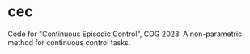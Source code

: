 # cec
Code for "Continuous Episodic Control", COG 2023. A non-parametric method for continuous control tasks.
